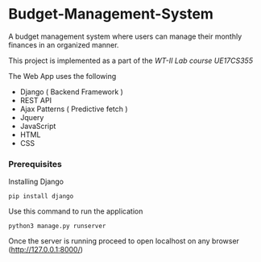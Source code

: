# Budget-Management-System

A budget management system where users can manage their monthly finances in an organized manner.

This project is implemented as a part of the _WT-II Lab course UE17CS355_

The Web App uses the following
* Django ( Backend Framework )
* REST API
* Ajax Patterns ( Predictive fetch )
* Jquery
* JavaScript
* HTML
* CSS


### Prerequisites

Installing Django

```
pip install django
```

Use this command to run the application

```
python3 manage.py runserver
```
Once the server is running proceed to open localhost on any browser (http://127.0.0.1:8000/)


